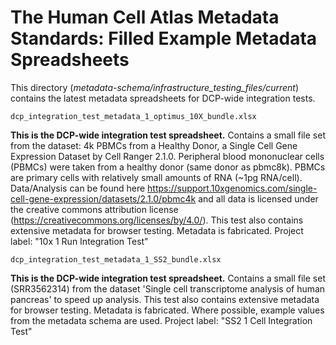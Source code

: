 # The Human Cell Atlas Metadata Standards: Filled Example Metadata Spreadsheets

This directory (_metadata-schema/infrastructure_testing_files/current_) contains the latest metadata spreadsheets for DCP-wide integration tests.

`dcp_integration_test_metadata_1_optimus_10X_bundle.xlsx`

**This is the DCP-wide integration test spreadsheet.** Contains a small file set from the dataset: 4k PBMCs from a Healthy Donor, a Single Cell Gene Expression Dataset by Cell Ranger 2.1.0. Peripheral blood mononuclear cells (PBMCs) were taken from a healthy donor (same donor as pbmc8k). PBMCs are primary cells with relatively small amounts of RNA (~1pg RNA/cell). Data/Analysis can be found here https://support.10xgenomics.com/single-cell-gene-expression/datasets/2.1.0/pbmc4k and all data is licensed under the creative commons attribution license (https://creativecommons.org/licenses/by/4.0/). This test also contains extensive metadata for browser testing. Metadata is fabricated. Project label: "10x 1 Run Integration Test"

`dcp_integration_test_metadata_1_SS2_bundle.xlsx`

**This is the DCP-wide integration test spreadsheet.** Contains a small file set (SRR3562314) from the dataset 'Single cell transcriptome analysis of human pancreas' to speed up analysis. This test also contains extensive metadata for browser testing. Metadata is fabricated. Where possible, example values from the metadata schema are used. Project label: "SS2 1 Cell Integration Test"

